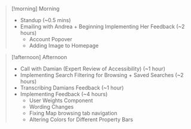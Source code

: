 
> [!morning] Morning
> - Standup (~0.5 mins)
> - Emailing with Andrea + Beginning Implementing Her Feedback (~2 hours)
> 	- Account Popover
> 	- Adding Image to Homepage


> [!afternoon] Afternoon
> - Call with Damian (Expert Review of Accessibility) (~1 hour)
> - Implementing Search Filtering for Browsing + Saved Searches (~2 hours)
> - Transcribing Damians Feedback (~1 hour)
> - Implementing Feedback (~4 hours)
> 	- User Weights Component
> 	- Wording Changes
> 	- Fixing Map browsing tab navigation
> 	- Altering Colors for Different Property Bars
